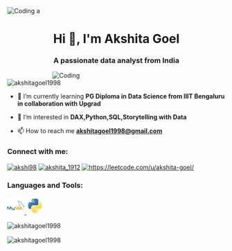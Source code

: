 <img alt="Coding a" src="https://arizent.brightspotcdn.com/dims4/default/b6d3ed3/2147483647/strip/true/crop/510x268+0+39/resize/1200x630!/quality/90/?url=https:%2F%2Fsource-media-brightspot.s3.amazonaws.com%2F82%2Ff7%2F4db77e6a4e7d85cb3c363ae70723%2Fdata-analytics-22.png">
<h1 align="center">Hi 👋, I'm Akshita Goel</h1>
<h3 align="center">A passionate data analyst from India</h3>
<img align="right" alt="Coding" width="400" src="https://clipartmag.com/images/analysis-clipart-8.png">

<p align="left"> <img src="https://komarev.com/ghpvc/?username=akshitagoel1998&label=Profile%20views&color=0e75b6&style=flat" alt="akshitagoel1998" /> </p>

- 🌱 I’m currently learning **PG Diploma in Data Science from IIIT Bengaluru in collaboration with Upgrad**

- 🤝 I’m interested in **DAX,Python,SQL,Storytelling with Data**

- 📫 How to reach me **akshitagoel1998@gmail.com**

<h3 align="left">Connect with me:</h3>
<p align="left">
<a href="https://linkedin.com/in/akshi98" target="blank"><img align="center" src="https://raw.githubusercontent.com/rahuldkjain/github-profile-readme-generator/master/src/images/icons/Social/linked-in-alt.svg" alt="akshi98" height="30" width="40" /></a>
<a href="https://instagram.com/akshita_1912" target="blank"><img align="center" src="https://raw.githubusercontent.com/rahuldkjain/github-profile-readme-generator/master/src/images/icons/Social/instagram.svg" alt="akshita_1912" height="30" width="40" /></a>
<a href="https://www.leetcode.com/https://leetcode.com/u/akshita-goel/" target="blank"><img align="center" src="https://raw.githubusercontent.com/rahuldkjain/github-profile-readme-generator/master/src/images/icons/Social/leet-code.svg" alt="https://leetcode.com/u/akshita-goel/" height="30" width="40" /></a>
</p>

<h3 align="left">Languages and Tools:</h3>
<p align="left"> <a href="https://www.mysql.com/" target="_blank" rel="noreferrer"> <img src="https://raw.githubusercontent.com/devicons/devicon/master/icons/mysql/mysql-original-wordmark.svg" alt="mysql" width="40" height="40"/> </a> <a href="https://www.python.org" target="_blank" rel="noreferrer"> <img src="https://raw.githubusercontent.com/devicons/devicon/master/icons/python/python-original.svg" alt="python" width="40" height="40"/> </a> </p>

<p><img align="center" src="https://github-readme-stats.vercel.app/api/top-langs?username=akshitagoel1998&show_icons=true&locale=en&layout=compact" alt="akshitagoel1998" /></p>

<p><img align="center" src="https://github-readme-streak-stats.herokuapp.com/?user=akshitagoel1998&" alt="akshitagoel1998" /></p>
